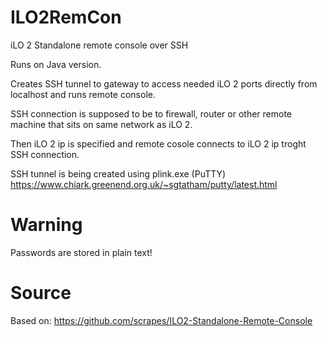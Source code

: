 # ILO2RemCon
iLO 2 Standalone remote console over SSH

Runs on Java version.


Creates SSH tunnel to gateway to access needed iLO 2 ports directly from localhost and runs remote console.

SSH connection is supposed to be to firewall, router or other remote machine that sits on same network as iLO 2.

Then iLO 2 ip is specified and remote cosole connects to iLO 2 ip troght SSH connection.

SSH tunnel is being created using plink.exe (PuTTY) https://www.chiark.greenend.org.uk/~sgtatham/putty/latest.html

# Warning
Passwords are stored in plain text!

# Source
Based on: https://github.com/scrapes/ILO2-Standalone-Remote-Console
